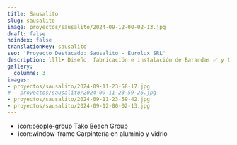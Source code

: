 ```yaml
---
title: Sausalito
slug: sausalito
image: proyectos/sausalito/2024-09-12-00-02-13.jpg
draft: false
noindex: false
translationKey: sausalito
seo: 'Proyecto Destacado: Sausalito - Eurolux SRL'
description: llll➤ Diseño, fabricación e instalación de Barandas ✅ y todo tipo de envolvente y fachada ligera para su proyecto.
gallery:
  columns: 3
images:
- proyectos/sausalito/2024-09-11-23-58-17.jpg
# - proyectos/sausalito/2024-09-11-23-59-26.jpg
- proyectos/sausalito/2024-09-11-23-59-42.jpg
- proyectos/sausalito/2024-09-12-00-02-13.jpg
---
```

- icon:people-group Tako Beach Group
- icon:window-frame Carpintería en aluminio y vidrio